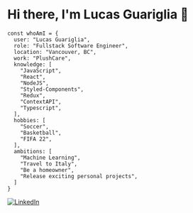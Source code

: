 # Hi there, I'm Lucas Guariglia 👋

```
const whoAmI = {
  user: "Lucas Guariglia",
  role: "Fullstack Software Engineer",
  location: "Vancouver, BC",
  work: "PlushCare",
  knowledge: [
    "JavaScript",
    "React",
    "NodeJS",
    "Styled-Components",
    "Redux",
    "ContextAPI",
    "Typescript",
  ],
  hobbies: [
    "Soccer",
    "Basketball",
    "FIFA 22",
  ],
  ambitions: [
    "Machine Learning",
    "Travel to Italy",
    "Be a homeowner",
    "Release exciting personal projects",
  ]
}
```

[![LinkedIn](https://img.shields.io/badge/-LinkedIn-060606?style=flat&labelColor=2867B2&logo=Linkedin&Color=white)](https://linkedin.com/in/jlguariglia)




<!--

![Lucas's GitHub stats](https://github-readme-stats.vercel.app/api?username=jlguariglia&count_private=true&show_icons=true&theme=radical)

**jlguariglia/jlguariglia** is a ✨ _special_ ✨ repository because its `README.md` (this file) appears on your GitHub profile.

Here are some ideas to get you started:

- 🔭 I’m currently working on ...
- 🌱 I’m currently learning ...
- 👯 I’m looking to collaborate on ...
- 🤔 I’m looking for help with ...
- 💬 Ask me about ...
- 📫 How to reach me: ...
- 😄 Pronouns: ...
- ⚡ Fun fact: ...
-->
